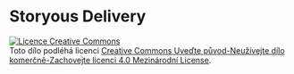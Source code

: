 # Storyous Delivery

<a rel="license" href="http://creativecommons.org/licenses/by-nc-sa/4.0/"><img alt="Licence Creative Commons" style="border-width:0" src="https://i.creativecommons.org/l/by-nc-sa/4.0/88x31.png" /></a><br />Toto dílo podléhá licenci <a rel="license" href="http://creativecommons.org/licenses/by-nc-sa/4.0/">Creative Commons Uveďte původ-Neužívejte dílo komerčně-Zachovejte licenci 4.0 Mezinárodní License</a>.
